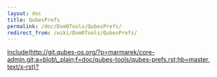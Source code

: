 ```yaml
---
layout: doc
title: QubesPrefs
permalink: /doc/Dom0Tools/QubesPrefs/
redirect_from: /wiki/Dom0Tools/QubesPrefs/
---
```


[Include(http://git.qubes-os.org/?p=marmarek/core-admin.git;a=blob\_plain;f=doc/qubes-tools/qubes-prefs.rst;hb=master, text/x-rst)?](/doc/Dom0Tools/Include(http%3A/git.qubes-os.org?p=marmarek/core-admin.git;a=blob_plain;f=doc/qubes-tools/qubes-prefs.rst;hb=master,%20text/x-rst))
